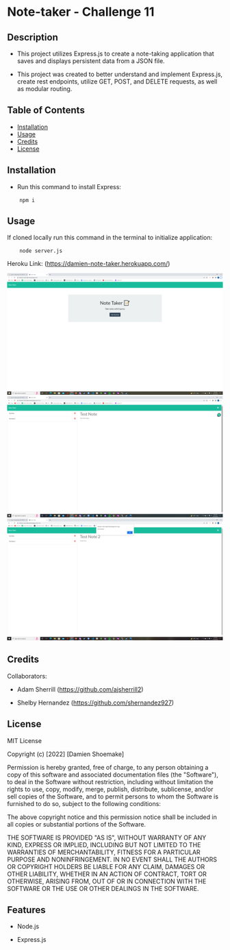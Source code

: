 # Note-taker - Challenge 11

## Description

- This project utilizes Express.js to create a note-taking application that saves and displays persistent data from a JSON file.

- This project was created to better understand and implement Express.js, create rest endpoints, utilize GET, POST, and DELETE requests, as well as modular routing.

## Table of Contents

- [Installation](#installation)
- [Usage](#usage)
- [Credits](#credits)
- [License](#license)

## Installation

- Run this command to install Express:

```
    npm i
```

## Usage

If cloned locally run this command in the terminal to initialize application: 

```
    node server.js
```

Heroku Link: (https://damien-note-taker.herokuapp.com/)

![screenshot](public/assets/images/note_taker.png)
![screenshot](public/assets/images/note_taker_2.png)
![screenshot](public/assets/images/note_taker_delete.png)



## Credits

Collaborators:

- Adam Sherrill (https://github.com/ajsherrill2)

- Shelby Hernandez (https://github.com/shernandez927)

## License

MIT License

Copyright (c) [2022] [Damien Shoemake]

Permission is hereby granted, free of charge, to any person obtaining a copy
of this software and associated documentation files (the "Software"), to deal
in the Software without restriction, including without limitation the rights
to use, copy, modify, merge, publish, distribute, sublicense, and/or sell
copies of the Software, and to permit persons to whom the Software is
furnished to do so, subject to the following conditions:

The above copyright notice and this permission notice shall be included in all
copies or substantial portions of the Software.

THE SOFTWARE IS PROVIDED "AS IS", WITHOUT WARRANTY OF ANY KIND, EXPRESS OR
IMPLIED, INCLUDING BUT NOT LIMITED TO THE WARRANTIES OF MERCHANTABILITY,
FITNESS FOR A PARTICULAR PURPOSE AND NONINFRINGEMENT. IN NO EVENT SHALL THE
AUTHORS OR COPYRIGHT HOLDERS BE LIABLE FOR ANY CLAIM, DAMAGES OR OTHER
LIABILITY, WHETHER IN AN ACTION OF CONTRACT, TORT OR OTHERWISE, ARISING FROM,
OUT OF OR IN CONNECTION WITH THE SOFTWARE OR THE USE OR OTHER DEALINGS IN THE
SOFTWARE.


## Features

- Node.js

- Express.js